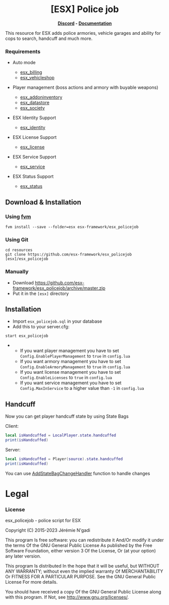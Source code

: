 <h1 align='center'>[ESX] Police job</a></h1><p align='center'><b><a href='https://discord.esx-framework.org/'>Discord</a> - <a href='https://documentation.esx-framework.org/legacy/installation'>Documentation</a></b></h5>

This resource for ESX adds police armories, vehicle garages and ability for cops to search, handcuff and much more.

### Requirements
* Auto mode
  * [esx_billing](https://github.com/esx-framework/esx_billing)
  * [esx_vehicleshop](https://github.com/esx-framework/esx_vehicleshop)

* Player management (boss actions and armory with buyable weapons)
  * [esx_addoninventory](https://github.com/esx-framework/esx_addoninventory)
  * [esx_datastore](https://github.com/esx-framework/esx_datastore)
  * [esx_society](https://github.com/esx-framework/esx_society)

* ESX Identity Support
  * [esx_identity](https://github.com/esx-framework/esx_core/tree/main/%5Bcore%5D/esx_identity)

* ESX License Support
  * [esx_license](https://github.com/esx-framework/esx_license)

* ESX Service Support
  * [esx_service](https://github.com/esx-framework/esx_service)

* ESX Status Support
  * [esx_status](https://github.com/esx-framework/esx_status)

## Download & Installation

### Using [fvm](https://github.com/qlaffont/fvm-installer)
```
fvm install --save --folder=esx esx-framework/esx_policejob
```

### Using Git
```
cd resources
git clone https://github.com/esx-framework/esx_policejob [esx]/esx_policejob
```

### Manually
- Download https://github.com/esx-framework/esx_policejob/archive/master.zip
- Put it in the `[esx]` directory


## Installation
- Import `esx_policejob.sql` in your database
- Add this to your server.cfg:

```
start esx_policejob
```

-  * If you want player management you have to set `Config.EnablePlayerManagement` to `true` in `config.lua`
   * If you want armory management you have to set `Config.EnableArmoryManagement` to `true` in `config.lua`
   * If you want license management you have to set `Config.EnableLicenses` to `true` in `config.lua`
   * If you want service management you have to set `Config.MaxInService` to a higher value than `-1` in `config.lua`

## Handcuff
Now you can get player handcuff state by using State Bags

Client:
```lua
local isHandcuffed = LocalPlayer.state.handcuffed
print(isHandcuffed)
```
Server:
```lua
local isHandcuffed = Player(source).state.handcuffed
print(isHandcuffed)
```
You can use [AddStateBagChangeHandler](https://docs.fivem.net/natives/?_0x5BA35AAF) function to handle changes

# Legal
### License
esx_policejob - police script for ESX

Copyright (C) 2015-2023 Jérémie N'gadi

This program Is free software: you can redistribute it And/Or modify it under the terms Of the GNU General Public License As published by the Free Software Foundation, either version 3 Of the License, Or (at your option) any later version.

This program Is distributed In the hope that it will be useful, but WITHOUT ANY WARRANTY; without even the implied warranty Of MERCHANTABILITY Or FITNESS FOR A PARTICULAR PURPOSE. See the GNU General Public License For more details.

You should have received a copy Of the GNU General Public License along with this program. If Not, see http://www.gnu.org/licenses/.
